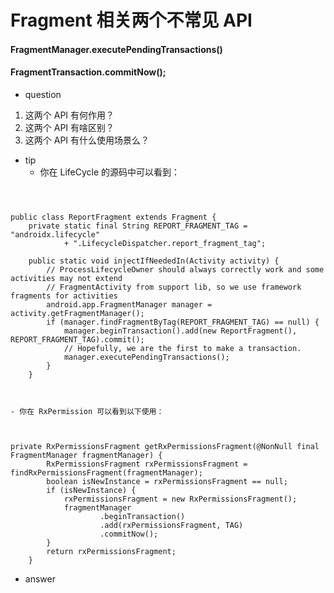 

# Fragment 相关两个不常见 API



#### FragmentManager.executePendingTransactions()



#### FragmentTransaction.commitNow();



- question

1. 这两个 API 有何作用？
2. 这两个 API 有啥区别？
3. 这两个 API 有什么使用场景么？

- tip
  - 你在 LifeCycle 的源码中可以看到：

```



public class ReportFragment extends Fragment {
    private static final String REPORT_FRAGMENT_TAG = "androidx.lifecycle"
            + ".LifecycleDispatcher.report_fragment_tag";

    public static void injectIfNeededIn(Activity activity) {
        // ProcessLifecycleOwner should always correctly work and some activities may not extend
        // FragmentActivity from support lib, so we use framework fragments for activities
        android.app.FragmentManager manager = activity.getFragmentManager();
        if (manager.findFragmentByTag(REPORT_FRAGMENT_TAG) == null) {
            manager.beginTransaction().add(new ReportFragment(), REPORT_FRAGMENT_TAG).commit();
            // Hopefully, we are the first to make a transaction.
            manager.executePendingTransactions();
        }
    }
    
  
```

	- 你在 RxPermission 可以看到以下使用：

```


private RxPermissionsFragment getRxPermissionsFragment(@NonNull final FragmentManager fragmentManager) {
        RxPermissionsFragment rxPermissionsFragment = findRxPermissionsFragment(fragmentManager);
        boolean isNewInstance = rxPermissionsFragment == null;
        if (isNewInstance) {
            rxPermissionsFragment = new RxPermissionsFragment();
            fragmentManager
                    .beginTransaction()
                    .add(rxPermissionsFragment, TAG)
                    .commitNow();
        }
        return rxPermissionsFragment;
    }

```





- answer